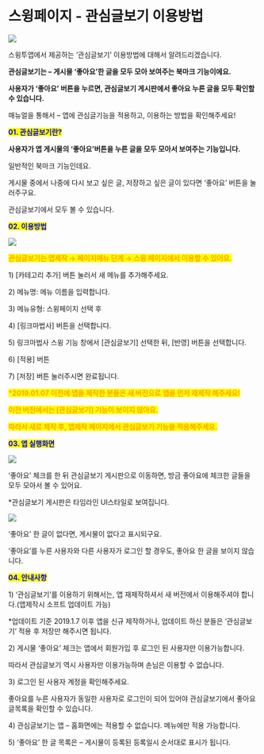# 스윙페이지 - 관심글보기 이용방법

![](https://wp.swing2app.co.kr/wp-content/uploads/2019/01/%EA%B4%80%EC%8B%AC%EA%B8%80%EB%B3%B4%EA%B8%B0%EC%A0%9C%EB%AA%A9.png)

스윙투앱에서 제공하는 ‘관심글보기’ 이용방법에 대해서 알려드리겠습니다.

**관심글보기는 – 게시물 ‘좋아요’한 글을 모두 모아 보여주는 북마크 기능이에요.**

**사용자가 ‘좋아요’ 버튼을 누르면, 관심글보기 게시판에서 좋아요 누른 글을 모두 확인할 수 있습니다.**

매뉴얼을 통해서 – 앱에 관심글기능을 적용하고, 이용하는 방법을 확인해주세요!



<mark style="color:blue;">**01. 관심글보기란?**</mark>

**사용자가 앱 게시물의 ‘좋아요’버튼을 누른 글을 모두 모아서 보여주는 기능입니다.**

일반적인 북마크 기능인데요.

게시물 중에서 나중에 다시 보고 싶은 글, 저장하고 싶은 글이 있다면 ‘좋아요’ 버튼을 눌러주구요.

관심글보기에서 모두 볼 수 있습니다.



<mark style="color:blue;">**02. 이용방법**</mark>

![](https://wp.swing2app.co.kr/wp-content/uploads/2019/01/%EA%B4%80%EC%8B%AC%EA%B8%80%EB%B3%B4%EA%B8%B0-NEW1.png)

<mark style="color:orange;">**관심글보기는 앱제작 → 페이지메뉴 단계 → 스윙 페이지에서 이용할 수 있어요.**</mark>

1\) \[카테고리 추가] 버튼 눌러서 새 메뉴를 추가해주세요.

2\) 메뉴명: 메뉴 이름을 입력합니다.&#x20;

3\) 메뉴유형: 스윙페이지 선택 후

4\) \[링크마법사] 버튼을 선택합니다.

5\) 링크마법사 스윙 기능 창에서 \[관심글보기] 선택한 뒤,  \[반영] 버튼을 선택합니다.&#x20;

6\) \[적용] 버튼

7\) \[저장] 버튼 눌러주시면 완료됩니다.

<mark style="color:orange;">**\*2019.01.07 이전에 앱을 제작한 분들은 새 버전으로 앱을 먼저 재제작 해주세요!**</mark>

<mark style="color:orange;">**이전 버전에서는 \[관심글보기] 기능이 보이지 않아요.**</mark>

<mark style="color:orange;">**따라서 새로 제작 후, 앱제작 페이지에서 관심글보기 기능을 적용해주세요.**</mark>



<mark style="color:blue;">**03. 앱 실행화면**</mark>

![](https://wp.swing2app.co.kr/wp-content/uploads/2019/01/%EA%B4%80%EC%8B%AC%EA%B8%80%EB%B3%B4%EA%B8%B0%EC%95%B1%EC%8B%A4%ED%96%89%ED%99%94%EB%A9%B43.png)

‘좋아요’ 체크를 한 뒤 관심글보기 게시판으로 이동하면, 방금 좋아요에 체크한 글들을 모두 모아서 볼 수 있어요.

\*관심글보기 게시판은 타임라인 UI스타일로 보여집니다.



![](https://wp.swing2app.co.kr/wp-content/uploads/2019/01/%EA%B4%80%EC%8B%AC%EA%B8%80%EB%B3%B4%EA%B8%B0%EC%95%B1%EC%8B%A4%ED%96%89%ED%99%94%EB%A9%B41.png)

‘좋아요’ 한 글이 없다면, 게시물이 없다고 표시되구요.

‘좋아요’를 누른 사용자와 다른 사용자가 로그인 할 경우도, 좋아요 한 글을 보이지 않습니다.



<mark style="color:blue;">**04. 안내사항**</mark>

1\) ‘관심글보기’를 이용하기 위해서는, 앱 재제작하셔서 새 버전에서 이용해주셔야 합니다.(앱제작시 소프트 업데이트 가능)

\*업데이트 기준 2019.1.7 이후 앱을 신규 제작하거나, 업데이트 하신 분들은 ‘관심글보기’ 적용 후 저장만 해주시면 됩니다.

2\) 게시물 ‘좋아요’ 체크는 앱에서 회원가입 후 로그인 된 사용자만 이용가능합니다.

따라서 관심글보기 역시 사용자만 이용가능하며 손님은 이용할 수 없습니다.

3\) 로그인 된 사용자 계정을 확인해주세요.

좋아요를 누른 사용자가 동일한 사용자로 로그인이 되어 있어야 관심글보기에서 좋아요 글목록을 확인할 수 있습니다.

4\) 관심글보기는 앱 – 홈화면에는 적용할 수 없습니다. 메뉴에만 적용 가능합니다.

5\) ‘좋아요’ 한 글 목록은 – 게시물이 등록된 등록일시 순서대로 표시가 됩니다.
